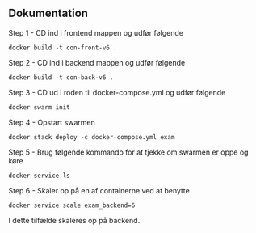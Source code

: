 ## Dokumentation

Step 1 - CD ind i frontend mappen og udfør følgende

    docker build -t con-front-v6 .

Step 2 - CD ind i backend mappen og udfør følgende

    docker build -t con-back-v6 .

Step 3 - CD ud i roden til docker-compose.yml og udfør følgende

    docker swarm init

 Step 4 - Opstart swarmen

    docker stack deploy -c docker-compose.yml exam

 Step 5 - Brug følgende kommando for at tjekke om swarmen er oppe og køre

    docker service ls

Step 6 - Skaler op på en af containerne ved at benytte 

    docker service scale exam_backend=6
   
   I dette tilfælde skaleres op på backend. 
		
